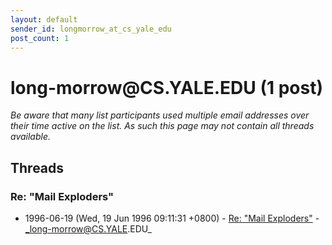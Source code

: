 ```yaml
---
layout: default
sender_id: longmorrow_at_cs_yale_edu
post_count: 1
---
```


# long-morrow<span>@</span>CS.YALE.EDU (1 post)

_Be aware that many list participants used multiple email addresses over their time active on the list. As such this page may not contain all threads available._

## Threads

### Re: "Mail Exploders"
+ 1996-06-19 (Wed, 19 Jun 1996 09:11:31 +0800) - [Re: "Mail Exploders"](/archive/1996/06/59ba45ea18dde7d278575fecf8821c0e976310558cd0b1cade3fd709dae3aa34) - _long-morrow@CS.YALE.EDU_

